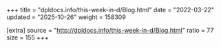 +++
title = "dpldocs.info/this-week-in-d/Blog.html"
date = "2022-03-22"
updated = "2025-10-26"
weight = 158309

[extra]
source = "http://dpldocs.info/this-week-in-d/Blog.html"
ratio = 77
size = 155
+++

